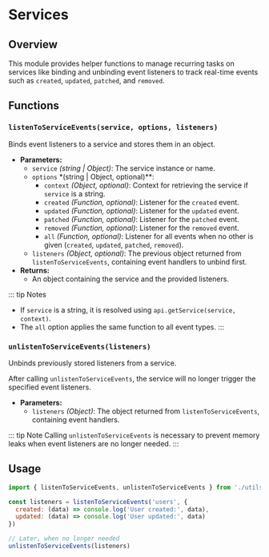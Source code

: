 # Services

## Overview

This module provides helper functions to manage recurring tasks on services like binding and unbinding event listeners to track real-time events such as `created`, `updated`, `patched`, and `removed`.

## Functions

### `listenToServiceEvents(service, options, listeners)`

Binds event listeners to a service and stores them in an object.

- **Parameters:**
  - `service` *(string | Object)*: The service instance or name.
  - `options` *(string | Object, optional)**:
    - `context` *(Object, optional)*: Context for retrieving the service if `service` is a string.
    - `created` *(Function, optional)*: Listener for the `created` event.
    - `updated` *(Function, optional)*: Listener for the `updated` event.
    - `patched` *(Function, optional)*: Listener for the `patched` event.
    - `removed` *(Function, optional)*: Listener for the `removed` event.
    - `all` *(Function, optional)*: Listener for all events when no other is given (`created`, `updated`, `patched`, `removed`).
  - `listeners` *(Object, optional)*: The previous object returned from `listenToServiceEvents`, containing event handlers to unbind first.
- **Returns:**
  - An object containing the service and the provided listeners.
  
::: tip Notes
- If `service` is a string, it is resolved using `api.getService(service, context)`.
- The `all` option applies the same function to all event types.
:::

### `unlistenToServiceEvents(listeners)`

Unbinds previously stored listeners from a service. 

After calling `unlistenToServiceEvents`, the service will no longer trigger the specified event listeners.

- **Parameters:**
  - `listeners` *(Object)*: The object returned from `listenToServiceEvents`, containing event handlers.

::: tip Note
Calling `unlistenToServiceEvents` is necessary to prevent memory leaks when event listeners are no longer needed.
:::

## Usage

```javascript
import { listenToServiceEvents, unlistenToServiceEvents } from './utils'

const listeners = listenToServiceEvents('users', {
  created: (data) => console.log('User created:', data),
  updated: (data) => console.log('User updated:', data)
})

// Later, when no longer needed
unlistenToServiceEvents(listeners)
```